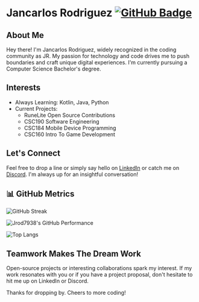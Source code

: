 # Jancarlos Rodriguez [![GitHub Badge](https://img.shields.io/github/followers/Jrod7938?label=Followers&logo=GitHub&style=social)](https://github.com/Jrod7938)

## About Me

Hey there! I'm Jancarlos Rodriguez, widely recognized in the coding community as JR. My passion for technology and code drives me to push boundaries and craft unique digital experiences. I'm currently pursuing a Computer Science Bachelor's degree.

## Interests

-  Always Learning: Kotlin, Java, Python
-  Current Projects:
    - RuneLite Open Source Contributions
    - CSC190 Software Engineering
    - CSC184 Mobile Device Programming
    - CSC160 Intro To Game Development

## Let's Connect

Feel free to drop a line or simply say hello on [LinkedIn](https://www.linkedin.com/in/jancarlosrodriguez) or catch me on [Discord](https://discordapp.com/users/553761075892453398). I'm always up for an insightful conversation!

## 📊 GitHub Metrics

![GitHub Streak](https://github-readme-streak-stats.herokuapp.com/?user=Jrod7938&theme=tokyonight)

![Jrod7938's GitHub Performance](https://github-readme-stats.vercel.app/api?username=Jrod7938&show_icons=true&count_private=true&hide=prs&theme=tokyonight)

![Top Langs](https://github-readme-stats.vercel.app/api/top-langs/?username=Jrod7938&layout=compact&theme=tokyonight)

## Teamwork Makes The Dream Work

Open-source projects or interesting collaborations spark my interest. If my work resonates with you or if you have a project proposal, don't hesitate to hit me up on LinkedIn or Discord.

Thanks for dropping by. Cheers to more coding! 
